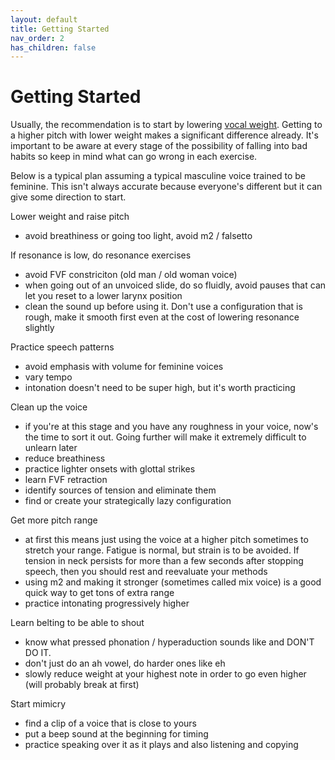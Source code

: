 ```yaml
---
layout: default
title: Getting Started
nav_order: 2
has_children: false
---
```


# Getting Started
Usually, the recommendation is to start by lowering [vocal weight](). Getting to a higher pitch with lower weight makes a significant difference already.
It's important to be aware at every stage of the possibility of falling into bad habits so keep in mind what can go wrong in each exercise.

Below is a typical plan assuming a typical masculine voice trained to be feminine. This isn't always accurate because everyone's different but it can give some direction to start.

Lower weight and raise pitch
- avoid breathiness or going too light, avoid m2 / falsetto

If resonance is low, do resonance exercises
- avoid FVF constriciton (old man / old woman voice)
- when going out of an unvoiced slide, do so fluidly, avoid pauses that can let you reset to a lower larynx position
- clean the sound up before using it. Don't use a configuration that is rough, make it smooth first even at the cost of lowering resonance slightly

Practice speech patterns
- avoid emphasis with volume for feminine voices
- vary tempo
- intonation doesn't need to be super high, but it's worth practicing

Clean up the voice
- if you're at this stage and you have any roughness in your voice, now's the time to sort it out. Going further will make it extremely difficult to unlearn later
- reduce breathiness
- practice lighter onsets with glottal strikes
- learn FVF retraction
- identify sources of tension and eliminate them
- find or create your strategically lazy configuration

Get more pitch range
- at first this means just using the voice at a higher pitch sometimes to stretch your range. Fatigue is normal, but strain is to be avoided. If tension in neck persists for more than a few seconds after stopping speech, then you should rest and reevaluate your methods
- using m2 and making it stronger (sometimes called mix voice) is a good quick way to get tons of extra range
- practice intonating progressively higher

Learn belting to be able to shout
- know what pressed phonation / hyperaduction sounds like and DON'T DO IT.
- don't just do an ah vowel, do harder ones like eh
- slowly reduce weight at your highest note in order to go even higher (will probably break at first)

Start mimicry
- find a clip of a voice that is close to yours
- put a beep sound at the beginning for timing
- practice speaking over it as it plays and also listening and copying
